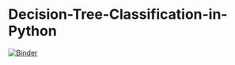 # Decision-Tree-Classification-in-Python
[![Binder](https://mybinder.org/badge_logo.svg)](https://mybinder.org/v2/gh/aminasridi/Decision-Tree-Classification-in-Python/main)
